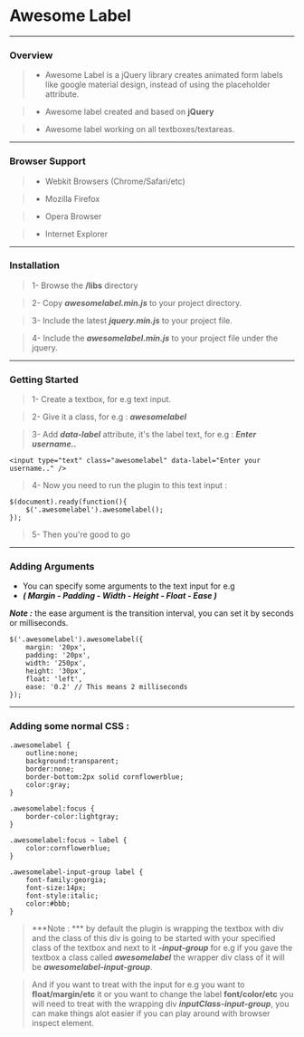# Awesome Label

---

### Overview

> - Awesome Label is a jQuery library creates animated form labels like google material design, instead of using the placeholder attribute.

> - Awesome label created and based on **jQuery**

> - Awesome label working on all textboxes/textareas.

---

### Browser Support

> * Webkit Browsers (Chrome/Safari/etc)

> * Mozilla Firefox

> * Opera Browser

> * Internet Explorer

---

### Installation

> 1- Browse the **/libs** directory

> 2- Copy ***awesomelabel.min.js*** to your project directory.

> 3- Include the latest ***jquery.min.js*** to your project file.

> 4- Include the ***awesomelabel.min.js*** to your project file under the jquery.

---

### Getting Started

> 1- Create a textbox, for e.g text input.

> 2- Give it a class, for e.g : ***awesomelabel***

> 3- Add ***data-label*** attribute, it's the label text, for e.g : ***Enter username..***

    <input type="text" class="awesomelabel" data-label="Enter your username.." />

> 4- Now you need to run the plugin to this text input :

    $(document).ready(function(){
		$('.awesomelabel').awesomelabel();
	});

> 5- Then you're good to go

---

### Adding Arguments

- You can specify some arguments to the text input for e.g
-  ***( Margin - Padding - Width - Height - Float - Ease )***

***Note :*** the ease argument is the transition interval, you can set it by seconds or milliseconds.

    $('.awesomelabel').awesomelabel({
	    margin: '20px',
   		padding: '20px',
   		width: '250px',
   		height: '30px',
   		float: 'left',
   		ease: '0.2' // This means 2 milliseconds
    });

---

### Adding some normal CSS :

    .awesomelabel {
		outline:none;
		background:transparent;
		border:none;
		border-bottom:2px solid cornflowerblue;
		color:gray;
	}

	.awesomelabel:focus {
		border-color:lightgray;
	}

	.awesomelabel:focus ~ label {
		color:cornflowerblue;
	}

	.awesomelabel-input-group label {
		font-family:georgia;
		font-size:14px;
		font-style:italic;
		color:#bbb;
	}

> ***Note : *** by default the plugin is wrapping the textbox with div and the class of this div is going to be started with your specified class of the textbox and next to it ***-input-group*** for e.g if you gave the textbox a class called ***awesomelabel*** the wrapper div class of it will be ***awesomelabel-input-group***.

> And if you want to treat with the input for e.g you want to **float/margin/etc** it or you want to change the label **font/color/etc** you will need to treat with the wrapping div ***inputClass-input-group***, you can make things alot easier if you can play around with browser inspect element.